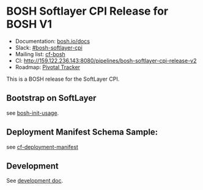 # BOSH Softlayer CPI Release for BOSH V1

* Documentation: [bosh.io/docs](https://bosh.io/docs)
* Slack: [#bosh-softlayer-cpi](https://cloudfoundry.slack.com/messages/bosh-softlayer-cpi)
* Mailing list: [cf-bosh](https://lists.cloudfoundry.org/pipermail/cf-bosh)
* CI: <http://159.122.236.143:8080/pipelines/bosh-softlayer-cpi-release-v2>
* Roadmap: [Pivotal Tracker](https://www.pivotaltracker.com/n/projects/1344876)

This is a BOSH release for the SoftLayer CPI.

## Bootstrap on SoftLayer

see [bosh-init-usage](docs/bosh-init-usage.md).

## Deployment Manifest Schema Sample:

see [cf-deployment-manifest](docs/cf_deployment_sl_sample.yml)

## Development

See [development doc](docs/development.md).
